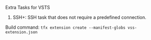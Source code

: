 Extra Tasks for VSTS

1. SSH+: SSH task that does not require a predefined connection. 

Build command: `tfx extension create --manifest-globs vss-extension.json`